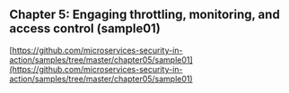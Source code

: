 ## Chapter 5: Engaging throttling, monitoring, and access control (sample01)

[https://github.com/microservices-security-in-action/samples/tree/master/chapter05/sample01](https://github.com/microservices-security-in-action/samples/tree/master/chapter05/sample01)
